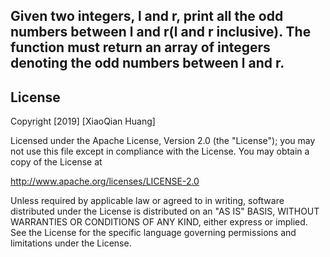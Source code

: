  ## Given two integers, l and r, print all the odd numbers between l and r(l and r inclusive). The function must return an array of integers denoting the odd numbers between l and r.
  
  
  
## License
  
  Copyright [2019] [XiaoQian Huang]
  
  Licensed under the Apache License, Version 2.0 (the "License");
  you may not use this file except in compliance with the License.
  You may obtain a copy of the License at
  
  http://www.apache.org/licenses/LICENSE-2.0
  
  Unless required by applicable law or agreed to in writing, software
  distributed under the License is distributed on an "AS IS" BASIS,
  WITHOUT WARRANTIES OR CONDITIONS OF ANY KIND, either express or implied.
  See the License for the specific language governing permissions and
  limitations under the License.
